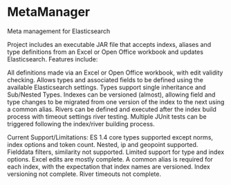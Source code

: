 # MetaManager
Meta management for Elasticsearch

Project includes an executable JAR file that accepts indexs, aliases and type definitions from an Excel or Open Office workbook and updates Elasticsearch.  Features include:

  All definitions made via an Excel or Open Office workbook, with edit validity checking.
  Allows types and associated fields to be defined using the available Elasticsearch settings.
  Types support single inheritance and Sub/Nested Types.
  Indexes can be versioned (almost), allowing field and type changes to be migrated from one version of the index to the next 	  using a common alias. Rivers can be defined and executed after the index build process with timeout settings river testing.
  Multiple JUnit tests can be triggered following the index/river building process.
  
Current Support/Limitations:
  ES 1.4 core types supported except norms, index options and token count.  Nested, ip and geopoint supported.
	Fielddata filters, similarity not supported.  Limited support for type and index options. 
	Excel edits are mostly complete.
	A common alias is required for each index, with the expectation that index names are versioned.
	Index versioning not complete. River timeouts not complete. 
	

